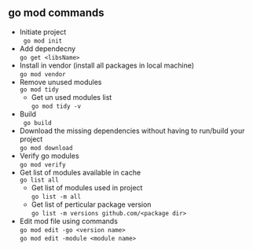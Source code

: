 ## go mod commands
- Initiate project\
  `  go mod init  `
- Add dependecny \
  `go get <libsName>`
- Install in vendor (install all packages in local machine)\
`go mod vendor`
- Remove unused modules\
`go mod tidy`
  - Get un used modules list\
  `go mod tidy -v`
- Build\
` go build`
- Download the missing dependencies without having to run/build your project\
`go mod download`
- Verify go modules\
`go mod verify`
- Get list of modules available in cache\
`go list all`
  - Get list of modules used in project\
  `go list -m all`
  - Get list of perticular package version\
  `go list -m versions github.com/<package dir>`
- Edit mod file using commands\
 `go mod edit -go <version name>`\
 `go mod edit -module <module name>`
  
